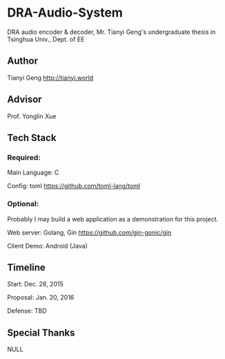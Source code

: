 # DRA-Audio-System
DRA audio encoder &amp; decoder, Mr. Tianyi Geng's undergraduate thesis in Tsinghua Univ., Dept. of EE

## Author
Tianyi Geng http://tianyi.world

## Advisor
Prof. Yonglin Xue

## Tech Stack

### Required: 
Main Language: C

Config: toml https://github.com/toml-lang/toml

### Optional:

Probably I may build a web application as a demonstration for this project. 

Web server: Golang, Gin https://github.com/gin-gonic/gin

Client Demo: Android (Java)

## Timeline
Start: Dec. 28, 2015

Proposal: Jan. 20, 2016

Defense: TBD

## Special Thanks

NULL
